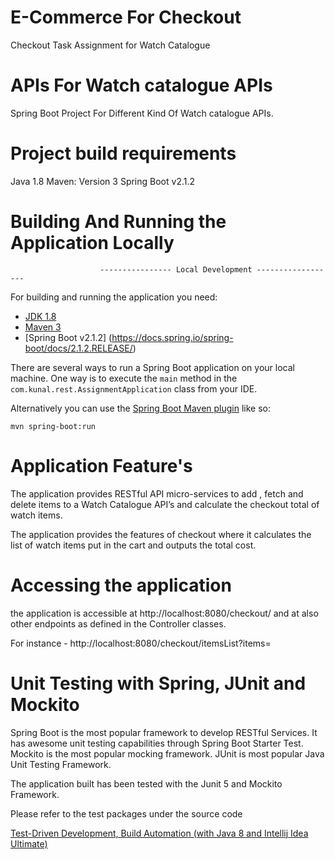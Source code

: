 # E-Commerce For Checkout
Checkout Task Assignment for Watch Catalogue

# APIs For Watch catalogue APIs
Spring Boot Project For Different Kind Of Watch catalogue APIs.

# Project build requirements
Java 1.8
Maven: Version 3
Spring Boot v2.1.2


# Building And Running the Application Locally
                        ---------------- Local Development ------------------
For building and running the application you need:

- [JDK 1.8](http://www.oracle.com/technetwork/java/javase/downloads/jdk8-downloads-2133151.html)
- [Maven 3](https://maven.apache.org)
- [Spring Boot v2.1.2] (https://docs.spring.io/spring-boot/docs/2.1.2.RELEASE/)

There are several ways to run a Spring Boot application on your local machine. One way is to execute the `main` method in the `com.kunal.rest.AssignmentApplication` class from your IDE.

Alternatively you can use the [Spring Boot Maven plugin](https://docs.spring.io/spring-boot/docs/current/reference/html/build-tool-plugins-maven-plugin.html) like so:

```shell
mvn spring-boot:run
```           

# Application Feature's
The application provides RESTful API micro-services to add , fetch and delete items to a Watch Catalogue API’s and calculate the checkout total of watch items.

The application provides the features of checkout where it calculates the list of watch items put in the cart and outputs the total cost.

# Accessing the application
the application is accessible at http://localhost:8080/checkout/ and at also other endpoints as defined in the Controller classes.

For instance - http://localhost:8080/checkout/itemsList?items=

# Unit Testing with Spring, JUnit and Mockito
Spring Boot is the most popular framework to develop RESTful Services. It has awesome unit testing capabilities through Spring Boot Starter Test. Mockito is the most popular mocking framework. JUnit is most popular Java Unit Testing Framework.

The application built has been tested with the Junit 5 and Mockito Framework.

Please refer to the test packages under the source code

[Test-Driven Development, Build Automation (with Java 8 and Intellij Idea Ultimate)](https://github.com/kkunal2021/E-CommerceForCheckout)


